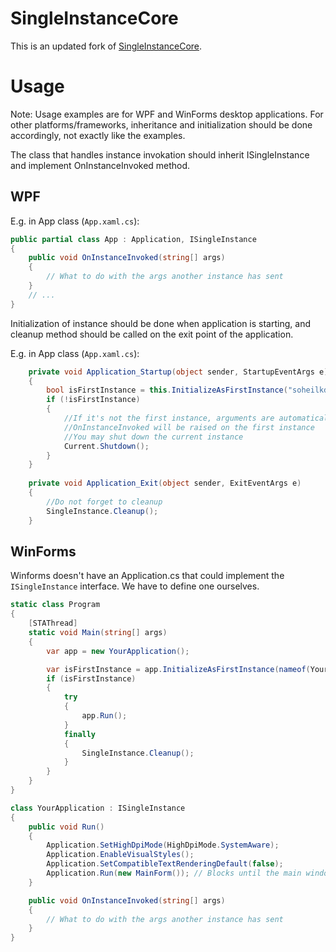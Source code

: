 # SingleInstanceCore
This is an updated fork of [SingleInstanceCore](https://github.com/soheilkd/SingleInstanceCore).

# Usage
Note: Usage examples are for WPF and WinForms desktop applications. For other platforms/frameworks, inheritance and initialization should be done accordingly, not exactly like the examples.

The class that handles instance invokation should inherit ISingleInstance and implement OnInstanceInvoked method.

## WPF
E.g. in App class (`App.xaml.cs`):
```csharp
public partial class App : Application, ISingleInstance
{
	public void OnInstanceInvoked(string[] args)
	{
		// What to do with the args another instance has sent
	}
	// ...
}
```
Initialization of instance should be done when application is starting, and cleanup method should be called on the exit point of the application. 

E.g. in App class (`App.xaml.cs`):
```csharp
	private void Application_Startup(object sender, StartupEventArgs e)
	{
		bool isFirstInstance = this.InitializeAsFirstInstance("soheilkd_ExampleIPC");
		if (!isFirstInstance)
		{
			//If it's not the first instance, arguments are automatically passed to the first instance
			//OnInstanceInvoked will be raised on the first instance
			//You may shut down the current instance
			Current.Shutdown();
		}
	}
		
	private void Application_Exit(object sender, ExitEventArgs e)
	{
		//Do not forget to cleanup
		SingleInstance.Cleanup();
	}
```

## WinForms
Winforms doesn't have an Application.cs that could implement the `ISingleInstance` interface. We have to define one ourselves.
```csharp
static class Program
{
	[STAThread]
	static void Main(string[] args)
	{
		var app = new YourApplication();

		var isFirstInstance = app.InitializeAsFirstInstance(nameof(YourApplication));
		if (isFirstInstance)
		{
			try
			{
				app.Run();
			}
			finally
			{
				SingleInstance.Cleanup();
			}
		}
	}
}

class YourApplication : ISingleInstance
{
	public void Run()
	{
		Application.SetHighDpiMode(HighDpiMode.SystemAware);
		Application.EnableVisualStyles();
		Application.SetCompatibleTextRenderingDefault(false);
		Application.Run(new MainForm()); // Blocks until the main window is closed
	}

	public void OnInstanceInvoked(string[] args)
	{
		// What to do with the args another instance has sent
	}
}

```
